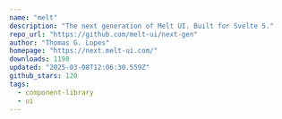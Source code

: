 ```yaml
---
name: "melt"
description: "The next generation of Melt UI. Built for Svelte 5."
repo_url: "https://github.com/melt-ui/next-gen"
author: "Thomas G. Lopes"
homepage: "https://next.melt-ui.com/"
downloads: 1198
updated: "2025-03-08T12:06:30.559Z"
github_stars: 120
tags: 
  - component-library
  - ui
---
```

